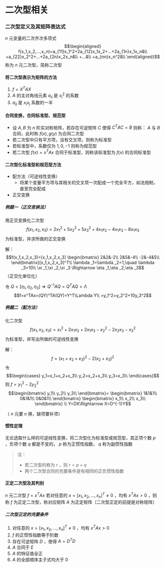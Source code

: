 # 二次型相关

### 二次型定义及其矩阵表达式
$n$ 元变量的二次齐次多项式
$$\begin{aligned}
f(x_1,x_2,...,x_n)=a_{11}x_1^2+2a_{12}x_1x_2+...+2a_{1n}x_1x_n&\\
+a_{22}x_2^2+...+2a_{2n}x_2x_n&\\
+...&\\
+a_{nn}x_n^2&\\
\end{aligned}$$
称为 $n$ 元二次型，简称二次型

#### 将二次型表示为矩阵的方法
1. $f=X^TAX$
2. $A$ 的主对角线元素 $a_{ii}$ 是 $x_i^2$ 的系数
3. $a_{ij}$ 是 $x_ix_j$ 系数的一半


#### 合同变换，合同标准型、规范型
- 设 $A,B$ 为 $n$ 阶实对称矩阵，若存在可逆矩阵 $C$ 使得 $C^TAC=B$ 则称： $A$ 与 $B$ 合同，此时称 $f(x),g(y)$ 为合同二次型
- 若二次型中只有平方项，没有交叉项，则称为标准型
- 若标准型中，系数仅为 $1,0,-1$ 则称为规范型
- 若二次型 $f(x)=x^TAx$ 合同于标准型，则称该标准型为 $f(x)$ 的合同标准型


#### 二次型化标准型和规范型方法
- 配方法（可逆线性变换）
  - 将某个变量平方项与其相关的交叉项一次配成一个完全平方，如法炮制，直至完全配成
- 正交变换

##### 例题一（正交变换法）
用正交变换化二次型
$$f(x_1,x_2,x_3)=2x_1^2+5x_2^2+5x_3^2+4x_1x_2-4x_1x_3-8x_1x_3$$
为标准型，并求所做的正交变换

解：
$$f(x_1,x_2,x_3)=[x_1,x_2,x_3]
\begin{bmatrix}
2&2&-2\\
2&5&-4\\
-2&-4&5\\
\end{bmatrix}[x_1,x_2,x_3]^T\\
\lambda _1=\lambda _2=1,\quad \lambda _3=10\\
\xi _1,\xi _2,\xi _3 \Rightarrow \eta _1,\eta _2,\eta _3$$
（正交化单位化）

令 $Q=[\eta _1,\eta _2,\eta _3] \Rightarrow Q^{-1}AQ=Q^TAQ=\Lambda$
$$f=x^TAx=(QY)^TA(QY)=Y^T\Lambda Y\\
=y_1^2+y_2^2+10y_3^2$$


##### 例题二（配方法）
化二次型
$$f(x_1,x_2,x_3)=x_1^2+2x_1x_2+2x_1x_3-x_2^2-2x_2x_3-x_3^2$$
为标准型，并写出所做的可逆线性变换

解：
$$f=(x_1+x_2+x_3)^2-2(x_2+x_3)^2$$
令
$$\begin{cases}
y_1=x_1+x_2+x_3\\
y_2=x_2+x_3\\
y_3=x_3\\
\end{cases}$$
则 $f=y_1^2-2y_2^2$
$$\begin{bmatrix}
y_1\\
y_2\\
y_3\\
\end{bmatrix}=
\begin{bmatrix}
1&1&1\\
0&1&1\\
0&0&1\\
\end{bmatrix}
\begin{bmatrix}
x_1\\
x_2\\
x_3\\
\end{bmatrix}
\\
Y=DX\Rightarrow X=D^{-1}Y$$

（ $n$ 元要 $n$ 换，缺项要补项）



#### 惯性定理
无论选取什么样的可逆线性变换，将二次型化为标准型或规范型，其正项个数 $p$ ，负项个数 $q$ 都是不变的， $p$ 称为正惯性指数， $q$ 称为副惯性指数

> 注：
> - 若二次型的秩为 $r$ ，则 $r=p+q$
> - 两个二次型合同的充要条件是有相同的正负惯性指数


#### 正定二次型及其判别
$n$ 元二次型 $f=x^TAx$ 若对任意的 $x=[x_1,x_2,...,x_n]^T\ne 0$ ，均有 $x^TAx>0$ ，则称 $f$ 为正定二次型，称对应矩阵 $A$ 为正定矩阵（二次型正定的前提是对称矩阵）

##### 二次型正定的充要条件
1. 对任意的 $x=[x_1,x_2,...,x_n]^T\ne 0$ ，均有 $x^TAx>0$ 
2. $f$ 的正惯性指数等于阶数
3. 存在可逆矩阵 $D$ ，使得 $A=D^TD$ 
4. $A$ 合同于 $E$ 
5. $A$ 的特征值全正
6. $A$ 的全部顺序主子式均大于 0

